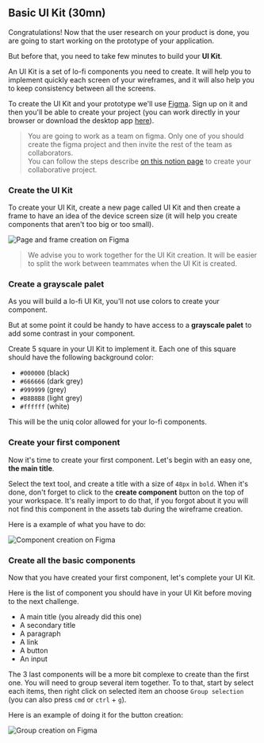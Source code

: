 ## Basic UI Kit (30mn)

Congratulations! Now that the user research on your product is done, you are going to start working on the prototype of your application.

But before that, you need to take few minutes to build your **UI Kit**.

An UI Kit is a set of lo-fi components you need to create. It will help you to implement quickly each screen of your wireframes, and it will also help you to keep consistency between all the screens.

To create the UI Kit and your prototype we'll use [Figma](https://www.figma.com/). Sign up on it and then you'll be able to create your project (you can work directly in your browser or download the desktop app [here](https://www.figma.com/downloads/)).

> You are going to work as a team on figma. Only one of you should create the figma project and then invite the rest of the team as collaborators.<br>You can follow the steps describe [on this notion page](https://www.notion.so/Give-edit-access-to-a-Figma-file-e6a2a3d9dce342a7b824e0f71cde9035) to create your collaborative project.

### Create the UI Kit

To create your UI Kit, create a new page called UI Kit and then create a frame to have an idea of the device screen size (it will help you create components that aren't too big or too small).

![Page and frame creation on Figma](https://raw.githubusercontent.com/lewagon/fullstack-images/master/frontend/pds_basic_ui_kit_creation.gif)

> We advise you to work together for the UI Kit creation. It will be easier to split the work between teammates when the UI Kit is created.

### Create a grayscale palet

As you will build a lo-fi UI Kit, you'll not use colors to create your component.

But at some point it could be handy to have access to a **grayscale palet** to add some contrast in your component.

Create 5 square in your UI Kit to implement it. Each one of this square should have the following background color:

- `#000000` (black)
- `#666666` (dark grey)
- `#999999` (grey)
- `#B8B8B8` (light grey)
- `#ffffff` (white)

This will be the uniq color allowed for your lo-fi components.

### Create your first component

Now it's time to create your first component. Let's begin with an easy one, **the main title**.

Select the text tool, and create a title with a size of `48px` in `bold`. When it's done, don't forget to click to the **create component** button on the top of your workspace. It's really import to do that, if you forgot about it you will not find this component in the assets tab during the wireframe creation.

Here is a example of what you have to do:

![Component creation on Figma](https://raw.githubusercontent.com/lewagon/fullstack-images/master/frontend/pds_basic_ui_kit_component_creation.gif)

### Create all the basic components

Now that you have created your first component, let's complete your UI Kit.

Here is the list of component you should have in your UI Kit before moving to the next challenge.

- A main title (you already did this one)
- A secondary title
- A paragraph
- A link
- A button
- An input

The 3 last components will be a more bit complexe to create than the first one. You will need to group several item together. To to that, start by select each items, then right click on selected item an choose `Group selection` (you can also press `cmd` or `ctrl` + `g`).

Here is an example of doing it for the button creation:

![Group creation on Figma](https://raw.githubusercontent.com/lewagon/fullstack-images/master/frontend/pds_basic_ui_kit_group_creation.gif)
